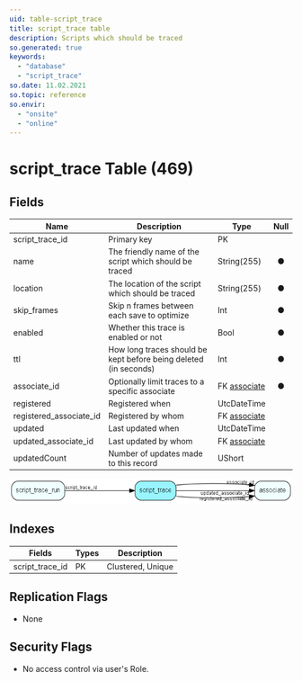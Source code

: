 ```yaml
---
uid: table-script_trace
title: script_trace table
description: Scripts which should be traced
so.generated: true
keywords:
  - "database"
  - "script_trace"
so.date: 11.02.2021
so.topic: reference
so.envir:
  - "onsite"
  - "online"
---
```


# script\_trace Table (469)

## Fields

| Name | Description | Type | Null |
|------|-------------|------|:----:|
|script\_trace\_id|Primary key|PK| |
|name|The friendly name of the script which should be traced|String(255)|&#x25CF;|
|location|The location of the script which should be traced|String(255)|&#x25CF;|
|skip\_frames|Skip n frames between each save to optimize|Int|&#x25CF;|
|enabled|Whether this trace is enabled or not|Bool|&#x25CF;|
|ttl|How long traces should be kept before being deleted (in seconds)|Int|&#x25CF;|
|associate\_id|Optionally limit traces to a specific associate|FK [associate](associate.md)|&#x25CF;|
|registered|Registered when|UtcDateTime| |
|registered\_associate\_id|Registered by whom|FK [associate](associate.md)| |
|updated|Last updated when|UtcDateTime| |
|updated\_associate\_id|Last updated by whom|FK [associate](associate.md)| |
|updatedCount|Number of updates made to this record|UShort| |


![script_trace table relationship diagram](./media/script_trace.png)

## Indexes

| Fields | Types | Description |
|--------|-------|-------------|
|script\_trace\_id |PK |Clustered, Unique |

## Replication Flags

* None

## Security Flags

* No access control via user's Role.

